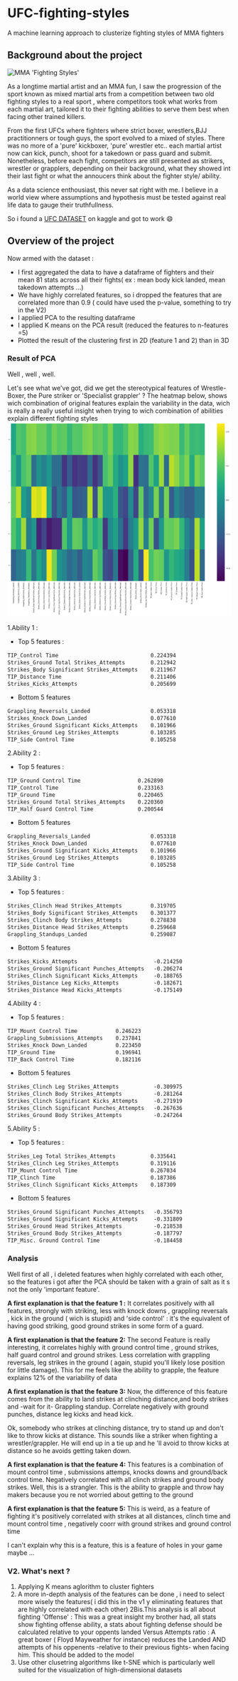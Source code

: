 # UFC-fighting-styles
A machine learning approach to clusterize  fighting styles of MMA fighters


## Background about the project

![MMA 'Fighting Styles'](https://legendsmma.net/wp-content/uploads/2018/08/Legends-MMA-Infographics.jpg)

As a longtime martial artist and an MMA fun, I saw the progression of the sport known as mixed martial arts from a competition between two old fighting styles to a real sport , where competitors took what works from each martial art, tailored it to their fighting abilities  to serve them best when facing other trained killers. 

From the first UFCs where fighters where strict boxer, wrestlers,BJJ practitionners or tough guys, the sport evolved to a mixed of styles. There was no more of a 'pure' kickboxer, 'pure' wrestler etc.. each martial artist now can kick, punch, shoot for a takedown or pass guard and submit. Nonetheless, before each fight, competitors are still presented as strikers, wrestler or grapplers, depending on their background, what they showed int their last fight or what the annoucers think about the fighter style/ ability.

As a data science enthousiast, this never sat right with me. I believe in a world view where assumptions and hypothesis must be tested against real life data to gauge their truthfullness.

So i found a [UFC DATASET](https://www.kaggle.com/calmdownkarm/ufcdataset) on kaggle and got to work :smile:

## Overview of the project

Now armed with the dataset :
* I first aggregated the data to have a dataframe of fighters and their mean 81 stats across all their fights( ex : mean body kick landed, mean takedown attempts ...)
* We have highly correlated features, so i dropped the features that are correlated more  than 0.9 ( could have used the p-value, something to try in the V2)
* I applied PCA  to the resulting dataframe 
* I applied K means on the PCA result (reduced the features to n-features =5) 
* Plotted the result of the clustering first in 2D (feature 1 and 2) than in 3D

### Result of PCA
Well , well , well.

Let's see what we've got, did we get the stereotypical features of Wrestle-Boxer, the Pure striker or 'Specialist grappler' ? 
The heatmap below, shows wich combination of original features explain the variability in the data, wich is really a really useful insight when trying to wich combination of abilities explain different fighting styles    
![MMA 'Fighting Styles'](https://github.com/AmineDiro/UFC-fighting-styles/blob/master/PCA_result.png?raw=true)
 
1.Ability 1 : 
* Top 5 features :
```
TIP_Control Time                             0.224394
Strikes_Ground Total Strikes_Attempts        0.212942
Strikes_Body Significant Strikes_Attempts    0.211967
TIP_Distance Time                            0.211406
Strikes_Kicks_Attempts                       0.205699
```
* Bottom 5 features
```
Grappling_Reversals_Landed                   0.053318
Strikes_Knock Down_Landed                    0.077610
Strikes_Ground Significant Kicks_Attempts    0.101966
Strikes_Ground Leg Strikes_Attempts          0.103285
TIP_Side Control Time                        0.105258
```

2.Ability 2 : 
* Top 5 features :
```
TIP_Ground Control Time                  0.262890
TIP_Control Time                         0.233163
TIP_Ground Time                          0.220465
Strikes_Ground Total Strikes_Attempts    0.220360
TIP_Half Guard Control Time              0.200544
```
* Bottom 5 features
```
Grappling_Reversals_Landed                   0.053318
Strikes_Knock Down_Landed                    0.077610
Strikes_Ground Significant Kicks_Attempts    0.101966
Strikes_Ground Leg Strikes_Attempts          0.103285
TIP_Side Control Time                        0.105258
```

3.Ability 3 : 
* Top 5 features :
```
Strikes_Clinch Head Strikes_Attempts         0.319705
Strikes_Body Significant Strikes_Attempts    0.301377
Strikes_Clinch Body Strikes_Attempts         0.278838
Strikes_Distance Head Strikes_Attempts       0.259668
Grappling_Standups_Landed                    0.259087
```
* Bottom 5 features
```
Strikes_Kicks_Attempts                        -0.214250
Strikes_Ground Significant Punches_Attempts   -0.206274
Strikes_Clinch Significant Kicks_Attempts     -0.188765
Strikes_Distance Leg Kicks_Attempts           -0.182671
Strikes_Distance Head Kicks_Attempts          -0.175149
```

4.Ability 4 : 
* Top 5 features :
```
TIP_Mount Control Time            0.246223
Grappling_Submissions_Attempts    0.237841
Strikes_Knock Down_Landed         0.223450
TIP_Ground Time                   0.196941
TIP_Back Control Time             0.182116
```
* Bottom 5 features
```
Strikes_Clinch Leg Strikes_Attempts           -0.309975
Strikes_Clinch Body Strikes_Attempts          -0.281264
Strikes_Clinch Significant Kicks_Attempts     -0.271919
Strikes_Clinch Significant Punches_Attempts   -0.267636
Strikes_Ground Body Strikes_Attempts          -0.247264
```

5.Ability 5 : 
* Top 5 features :
```
Strikes_Leg Total Strikes_Attempts           0.335641
Strikes_Clinch Leg Strikes_Attempts          0.319116
TIP_Mount Control Time                       0.267034
TIP_Clinch Time                              0.187386
Strikes_Clinch Significant Kicks_Attempts    0.187309
```
* Bottom 5 features
```
Strikes_Ground Significant Punches_Attempts   -0.356793
Strikes_Ground Significant Kicks_Attempts     -0.331809
Strikes_Ground Head Strikes_Attempts          -0.218538
Strikes_Ground Body Strikes_Attempts          -0.187797
TIP_Misc. Ground Control Time                 -0.184458
```
### Analysis 

Well first of all , i deleted features when highly correlated with each other, so the features i got after the PCA should be taken  with a grain of salt as it s not the only 'important feature'.

**A first explanation is that the feature 1 :** 
It correlates positively with all features, strongly with striking, less with knock downs , grappling reversals , kick in the ground ( wich is stupid) and 'side control' : it's the equivalent of having good striking,  good ground strikes in some form of a guard.


**A first explanation is that the feature 2:**
The second Feature is really interesting, it correlates  highly with ground control time , ground strikes, half guard control  and ground strikes. Less correlation with  grappling reversals, leg strikes in the ground ( again, stupid you'll likely lose position for little damage). 
This for me feels like the ability to grapple, the feature explains 12% of the variability of data

**A first explanation is that the feature 3:**
Now, the difference  of this feature comes from the ability to land strikes at clinching distance,and body strikes and -wait for it- Grappling standup. 
Correlate negatively with ground punches, distance leg kicks and head kick.

Ok, somebody who strikes at clinching distance, try to stand up and don't like to throw kicks at distance. This sounds like a striker when fighting a wrestler/grappler.
He will end up in a tie up and he 'll avoid to throw kicks at distance so he avoids getting taken down. 


**A first explanation is that the feature 4:**
This features is a combination of mount control time , submissions attemps, knocks downs and ground/back control time.
Negatively correlated with all clinch strikes and ground body strikes. 
Well, this is a strangler. This is the ability to grapple and throw hay makers because you re not worried about getting to the ground


**A first explanation is that the feature 5:**
This is weird, as a feature of fighting it's positively correlated with strikes at all distances, clinch time and mount control time , negatively coorr with ground strikes and ground control time

I can't explain why this is a feature, this is a feature of holes in your game maybe ... 


### V2. What's next ? 

1. Applying K means aglorithm to cluster fighters 
2. A more in-depth analysis of the features can be done , i need to select more wisely the features( i did this in the v1 y eliminating features that are highly correlated with each other) 
2Bis.This analysis is all about fighting 'Offense' : This was a great insight my brother had, all stats show fighting offense ability, a stats about fighting defense should be calculated relative to your oppents landed Versus Attempts ratio : A great boxer ( Floyd Mayweather for instance) reduces the Landed AND attempts of his oppenents -relative to their previous fights- when facing him.
This should be added to the model
3. Use other clusetring algorithms like t-SNE which is particularly well suited for the visualization of high-dimensional datasets
